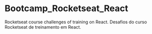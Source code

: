 # Bootcamp_Rocketseat_React

Rocketseat course challenges of training on React.
Desafios do curso Rocketseat de treinamento em React.
